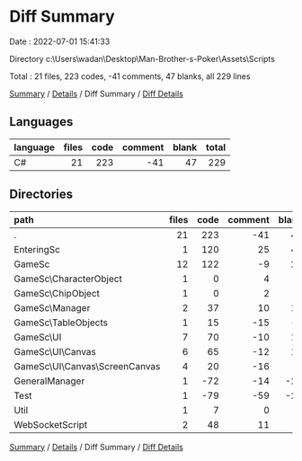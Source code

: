 # Diff Summary

Date : 2022-07-01 15:41:33

Directory c:\\Users\\wadan\\Desktop\\Man-Brother-s-Poker\\Assets\\Scripts

Total : 21 files,  223 codes, -41 comments, 47 blanks, all 229 lines

[Summary](results.md) / [Details](details.md) / Diff Summary / [Diff Details](diff-details.md)

## Languages
| language | files | code | comment | blank | total |
| :--- | ---: | ---: | ---: | ---: | ---: |
| C# | 21 | 223 | -41 | 47 | 229 |

## Directories
| path | files | code | comment | blank | total |
| :--- | ---: | ---: | ---: | ---: | ---: |
| . | 21 | 223 | -41 | 47 | 229 |
| EnteringSc | 1 | 120 | 25 | 40 | 185 |
| GameSc | 12 | 122 | -9 | 29 | 142 |
| GameSc\\CharacterObject | 1 | 0 | 4 | 1 | 5 |
| GameSc\\ChipObject | 1 | 0 | 2 | 0 | 2 |
| GameSc\\Manager | 2 | 37 | 10 | 12 | 59 |
| GameSc\\TableObjects | 1 | 15 | -15 | -1 | -1 |
| GameSc\\UI | 7 | 70 | -10 | 17 | 77 |
| GameSc\\UI\\Canvas | 6 | 65 | -12 | 15 | 68 |
| GameSc\\UI\\Canvas\\ScreenCanvas | 4 | 20 | -16 | 8 | 12 |
| GeneralManager | 1 | -72 | -14 | -21 | -107 |
| Test | 1 | -79 | -59 | -23 | -161 |
| Util | 1 | 7 | 0 | 3 | 10 |
| WebSocketScript | 2 | 48 | 11 | 9 | 68 |

[Summary](results.md) / [Details](details.md) / Diff Summary / [Diff Details](diff-details.md)